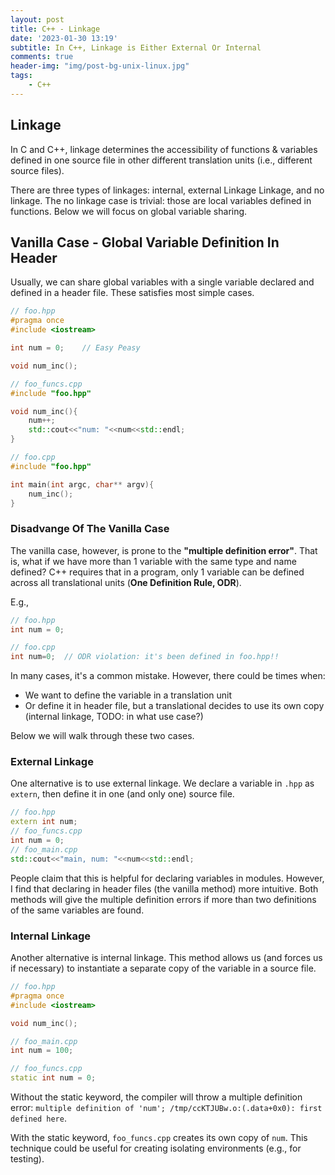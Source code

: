 ```yaml
---
layout: post
title: C++ - Linkage
date: '2023-01-30 13:19'
subtitle: In C++, Linkage is Either External Or Internal
comments: true
header-img: "img/post-bg-unix-linux.jpg"
tags:
    - C++
---
```

## Linkage

In C and C++, linkage determines the accessibility of functions & variables defined in one source file in other different translation units (i.e., different source files).

There are three types of linkages: internal, external Linkage Linkage, and no linkage. The no linkage case is trivial: those are local variables defined in functions. Below we will focus on global variable sharing.

## Vanilla Case - Global Variable Definition In Header

Usually, we can share global variables with a single variable declared and defined in a header file. These satisfies most simple cases.

```cpp
// foo.hpp
#pragma once
#include <iostream>

int num = 0;    // Easy Peasy

void num_inc();

// foo_funcs.cpp
#include "foo.hpp"

void num_inc(){
    num++;
    std::cout<<"num: "<<num<<std::endl;
}

// foo.cpp
#include "foo.hpp"

int main(int argc, char** argv){
    num_inc();
}
```

### Disadvange Of The Vanilla Case

The vanilla case, however, is prone to the **"multiple definition error"**. That is, what if we have more than 1 variable with the same type and name defined? C++ requires that in a program, only 1 variable can be defined across all translational units (**One Definition Rule, ODR**). 

E.g.,

```cpp
// foo.hpp
int num = 0;

// foo.cpp
int num=0;  // ODR violation: it's been defined in foo.hpp!!
```

In many cases, it's a common mistake. However, there could be times when:

- We want to define the variable in a translation unit
- Or define it in header file, but a translational decides to use its own copy (internal linkage, TODO: in what use case?)

Below we will walk through these two cases.

### External Linkage

One alternative is to use external linkage. We declare a variable in `.hpp` as `extern`, then define it in one (and only one) source file.

```cpp
// foo.hpp
extern int num;
// foo_funcs.cpp
int num = 0; 
// foo_main.cpp
std::cout<<"main, num: "<<num<<std::endl;
```

People claim that this is helpful for declaring variables in modules. However, I find that declaring in header files (the vanilla method) more intuitive. Both methods will give the multiple definition errors if more than two definitions of the same variables are found.

### Internal Linkage

Another alternative is internal linkage. This method allows us (and forces us if necessary) to instantiate a separate copy of the variable in a source file.

```cpp
// foo.hpp
#pragma once
#include <iostream>

void num_inc();

// foo_main.cpp
int num = 100;

// foo_funcs.cpp
static int num = 0; 
```

Without the static keyword, the compiler will throw a multiple definition error: `multiple definition of 'num'; /tmp/ccKTJUBw.o:(.data+0x0): first defined here`.

With the static keyword, `foo_funcs.cpp` creates its own copy of `num`. This technique could be useful for creating isolating environments (e.g., for testing).